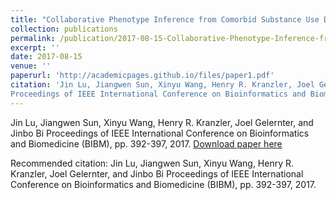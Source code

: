```yaml
---
title: "Collaborative Phenotype Inference from Comorbid Substance Use Disorders and Genotypes"
collection: publications
permalink: /publication/2017-08-15-Collaborative-Phenotype-Inference-from-Comorbid-Substance-Use-Disorders-and-Genotypes
excerpt: ''
date: 2017-08-15
venue: ''
paperurl: 'http://academicpages.github.io/files/paper1.pdf'
citation: 'Jin Lu, Jiangwen Sun, Xinyu Wang, Henry R. Kranzler, Joel Gelernter, and Jinbo Bi
Proceedings of IEEE International Conference on Bioinformatics and Biomedicine (BIBM), pp. 392-397, 2017.'
---
```

Jin Lu, Jiangwen Sun, Xinyu Wang, Henry R. Kranzler, Joel Gelernter, and Jinbo Bi
Proceedings of IEEE International Conference on Bioinformatics and Biomedicine (BIBM), pp. 392-397, 2017.
[Download paper here](http://www.engr.uconn.edu/~jil14036/paper/bibm-lu-2017.pdf)

Recommended citation: Jin Lu, Jiangwen Sun, Xinyu Wang, Henry R. Kranzler, Joel Gelernter, and Jinbo Bi
Proceedings of IEEE International Conference on Bioinformatics and Biomedicine (BIBM), pp. 392-397, 2017.
